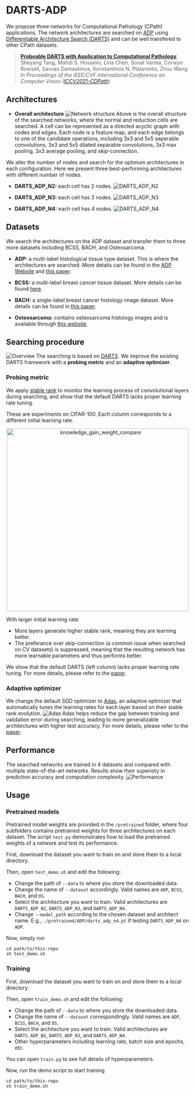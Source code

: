 # DARTS-ADP
<!-- - [DARTS-ADP](#darts-adp)
  - [Architectures](#architectures)
    - [Overall architecture](#overall-architecture)
    - [DARTS_ADP_N2](#darts_adp_n2)
    - [DARTS_ADP_N3](#darts_adp_n3)
    - [DARTS_ADP_N4](#darts_adp_n4)
  - [Datasets](#datasets)
    - [ADP](#adp)
    - [BCSS](#bcss)
    - [BACH](#bach)
    - [Osteosarcoma](#osteosarcoma)
  - [Performance](#performance)
  - [Usage](#usage)
    - [Pretrained models](#pretrained-models)
    - [Training](#training) -->

We propose three networks for Computational Pathology (CPath) applications. The network architectures are searched on [ADP](https://www.dsp.utoronto.ca/projects/ADP/) using [Differentiable Architecture Search (DARTS)](https://github.com/quark0/darts) and can be well transfered to other CPath datasets. 

> [**Probeable DARTS with Application to Computational Pathology**](https://openaccess.thecvf.com/content/ICCV2021W/CDPath/html/Tang_Probeable_DARTS_With_Application_to_Computational_Pathology_ICCVW_2021_paper.html),            
> Sheyang Tang, Mahdi S. Hosseini, Lina Chen, Sonal Varma, Corwyn Rowsell, Savvas Damaskinos, Konstantinos N. Plataniotis, Zhou Wang        
> *In Proceedings of the IEEE/CVF International Conference on Computer Vision ([ICCV2021-CDPath](http://vcmi.inesctec.pt/cdpath_iccv/))*
> 
## Architectures
- **Overall architecture**
![Network structure](/figures/network_macro_structure.png)
Above is the overall structure of the searched networks, where the normal and reduction cells are searched. A cell can be represented as a directed acyclic graph with nodes and edges. Each node is a feature map, and each edge belongs to one of the candidate operations, including 3x3 and 5x5 seperable convolutions, 3x3 and 5x5 dilated separable convolutions, 3x3 max pooling, 3x3 average pooling, and skip-connection.

We alter the number of nodes and search for the optimum architectures in each configuration. Here we present three best-performing architectures with different number of nodes.

- **DARTS_ADP_N2:** each cell has 2 nodes.
![DARTS_ADP_N2](figures/cells_n_2_c_4.png) 

- **DARTS_ADP_N3:** each cell has 3 nodes.
![DARTS_ADP_N3](figures/cells_n_3_c_4.png)

- **DARTS_ADP_N4:** each cell has 4 nodes.
![DARTS_ADP_N4](figures/cells_n_4_c_4.png)

<!-- ## Introduction
We use [Differentiable Architecture Search (DARTS)](https://github.com/quark0/darts) to find the optimal network architectures for Computational Pathology (CPath) applications. This repository provides three architectures that are searched on the ADP dataset, and can be well transfered to other CPath datasets. -->

## Datasets
We search the architectures on the ADP dataset and transfer them to three more datasets including BCSS, BACH, and Osteosarcoma.
- **ADP:** a multi-label histological tissue type dataset. This is where the architectures are searched. More details can be found in the [ADP Website](https://www.dsp.utoronto.ca/projects/ADP/) and [this paper](https://openaccess.thecvf.com/content_CVPR_2019/html/Hosseini_Atlas_of_Digital_Pathology_A_Generalized_Hierarchical_Histological_Tissue_Type-Annotated_CVPR_2019_paper.html).

- **BCSS:** a multi-label breast cancer tissue dataset. More details can be found [here](https://academic.oup.com/bioinformatics/article/35/18/3461/5307750).

- **BACH:** a single-label breast cancer histology image dataset. More details can be found in [this paper](https://www.sciencedirect.com/science/article/abs/pii/S1361841518307941).

- **Osteosarcoma:** contains osteosarcoma histology images and is available through [this website](https://wiki.cancerimagingarchive.net/pages/viewpage.action?pageId=52756935).

## Searching procedure
![Overview](figures/overview.png)
The searching is based on [DARTS](https://github.com/quark0/darts). We improve the existing DARTS framework with a **probing metric** and an **adaptive optimizer**.

### Probing metric
We apply [stable rank](https://github.com/mahdihosseini/Adas) to monitor the learning process of convolutional layers during searching, and show that the default DARTS lacks proper learning rate tuning.

These are experiments on CIFAR-100. Each column corresponds to a different initial learning rate. 
<p align="center">
<img src="figures/kg_weight_compare.png" alt="knowledge_gain_weight_compare" width="500"/>
</p>

With larger initial learning rate:
- More layers generate higher stable rank, meaning they are learning better.
- The preferance over skip-connection (a common issue when searched on CV datasets) is suppressed, meaning that the resulting network has more learnable parameters and thus performs better.

We show that the default DARTS (left column) lacks proper learning rate tuning. For more details, please refer to the [paper](https://arxiv.org/abs/2108.06859).
### Adaptive optimizer
We change the default SGD optimizer to [Adas](https://github.com/mahdihosseini/Adas), an adaptive optimizer that automatically tunes the learning rates for each layer based on their stable rank evolution. 
![Adas](figures/adas.png)
Adas helps reduce the gap between training and validation error during searching, leading to more generalizable architectures with higher test accuracy. For more details, please refer to the [paper](https://arxiv.org/abs/2108.06859).


## Performance
The searched networks are trained in 4 datasets and compared with multiple state-of-the-art networks. Results show their superioty in prediction accuracy and computation complexity.
![Performance](figures/performance.png)

## Usage
### Pretrained models
Pretrained model weights are provided in the `/pretrained` folder, where four subfolders contains pretrained weights for three architectures on each dataset. The script `test.py` demonstrates how to load the pretrained weights of a network and test its performance.

First, download the dataset you want to train on and store them to a local directory.

Then, open `test_demo.sh` and edit the following:
- Change the path of `--data` to where you store the downloaded data.
- Change the name of `--dataset` accordingly. Valid names are `ADP`, `BCSS`, `BACH`, and `OS`.
- Select the architecture you want to train. Valid architectures are `DARTS_ADP_N2`, `DARTS_ADP_N3`, and `DARTS_ADP_N4`.
- Change `--model_path` according to the chosen dataset and architect name. E.g., `./pretrained/ADP/darts_adp_n4.pt` if testing `DARTS_ADP_N4` on `ADP`.

Now, simply run 
```
cd path/to/this-repo
sh test_demo.sh
```

### Training
First, download the dataset you want to train on and store them to a local directory.

Then, open `train_demo.sh` and edit the following:

- Change the path of `--data` to where you store the downloaded data.
- Change the name of `--dataset` correspondingly. Valid names are `ADP`, `BCSS`, `BACH`, and `OS`.
- Select the architecture you want to train. Valid architectures are `DARTS_ADP_N2`, `DARTS_ADP_N3`, and `DARTS_ADP_N4`.
- Other hyperparameters including learning rate, batch size and epochs, etc.

You can open `train.py` to see full details of hyperparameters.

Now, run the demo script to start training
```
cd path/to/this-repo
sh train_demo.sh
```
